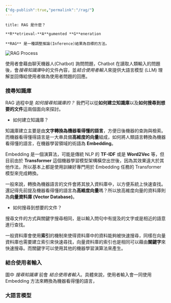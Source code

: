```yaml
---
{"dg-publish":true,"permalink":"/rag/"}
---
```




```ad-summary
title: RAG 是什麼？

**R**etrieval-**A**gumented **G**eneration

**RAG** 是一種調整推論(Inference)結果為目標的方法。
```

![RAG Process](https://miro.medium.com/v2/resize:fit:720/format:webp/1*33zN9mJugzjcSEcV-PAhig.gif)

使用者會藉由聊天機器人(Chatbot) 詢問問題，Chatbot 在讀取人類輸入的問題後，會*搜尋知識庫*中的文件內容，並*結合使用者輸入*來提供大語言模型 (LLM) 理解並回傳給使用者做為使用者問題的回應。



### 搜尋知識庫 
RAG 過程中是 *如何搜尋知識庫的？* 我們可以從**如何建立知識庫**以及**如何搜尋到想要的文件**這兩個面向來探討。

- 如何建立知識庫？

知識庫建立主要是由**文字轉換為機器看得懂的語言**，方便日後機器的查詢與檢索。而機器看得懂得語言是一大串具備**高維度的向量**組成，如何將人類語言轉換為機器看得懂的語言，在機器學習領域的術語為 **Embedding**。

Embedding 是一個演算法，可能是傳統 NLP 的 **TF-IDF** 或是 **Word2Vec** 等，但目前由於 **Transformer** 這個機器學習模型架構橫空出世後，因為其效果遠大於其他作法，所以基本上都是使用訓練好專門用於 Embedding 任務的 Transformer 模型來完成轉換。

一般來說，轉換為機器語言的文件會將其放入資料庫中，以方便系統上快速查找。還記得先前提及機器看得懂的語言為**高維度向量**嗎？所以放高維度向量的資料庫則為**向量資料庫 (Vector Database)**。

- 如何搜尋到想要的文件？

搜尋文件的方式與關鍵字搜尋相同，是以輸入問句中有提及的文字或是相近的語意進行查找。

一般資料庫會使用**索引**的機制來使得資料庫中的資料能夠被快速搜尋，同樣在向量資料庫也需要建立索引來快速尋找，向量資料庫的索引也是相同可以藉由**關鍵字**來快速搜尋。而關鍵字可以使用其他的機器學習演算法來產生。



### 結合使用者輸入
圖中 *搜尋知識庫* 前會 *結合使用者輸入*。具體來說，使用者輸入會一同使用 Embedding 方法來轉換為機器看得懂的語言，



### 大語言模型
